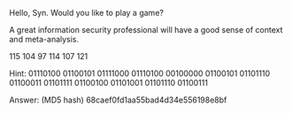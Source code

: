 Hello, Syn.  Would you like to play a game?

A great information security professional will have a good sense of context and meta-analysis.  

115 104 97 114 107 121

Hint:
01110100 01100101 01111000 01110100 00100000 01100101 01101110 01100011 01101111 01100100 01101001 01101110 01100111

Answer: (MD5 hash) 68caef0fd1aa55bad4d34e556198e8bf